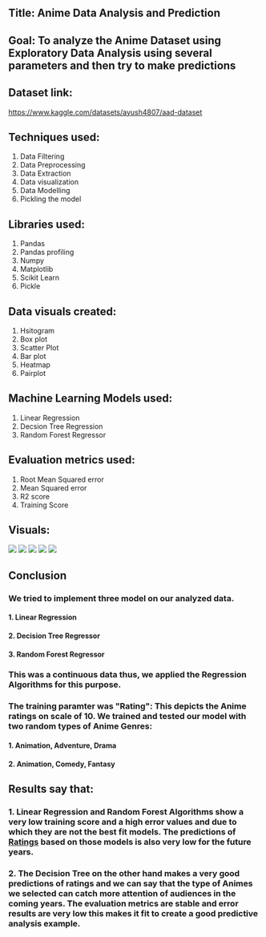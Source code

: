 ## Title: Anime Data Analysis and Prediction

## Goal: To analyze the Anime Dataset using Exploratory Data Analysis using several parameters and then try to make predictions

## Dataset link:
https://www.kaggle.com/datasets/ayush4807/aad-dataset

## Techniques used: 
1. Data Filtering
2. Data Preprocessing
3. Data Extraction
4. Data visualization
5. Data Modelling
6. Pickling the model

## Libraries used:
1. Pandas
2. Pandas profiling
3. Numpy 
4. Matplotlib
5. Scikit Learn
6. Pickle

## Data visuals created:
1. Hsitogram
2. Box plot
3. Scatter Plot
4. Bar plot
5. Heatmap
6. Pairplot

## Machine Learning Models used:
1. Linear Regression
2. Decsion Tree Regression
3. Random Forest Regressor

## Evaluation metrics used:
1. Root Mean Squared error
2. Mean Squared error
3. R2 score
4. Training Score

## Visuals:
<img src = "https://github.com/PiyushBL45t/ML-Crate/blob/main/Anime%20Data%20Analysis%20and%20Prediction/Images/Screenshot%20(46).png"/>
<img src = "https://github.com/PiyushBL45t/ML-Crate/blob/main/Anime%20Data%20Analysis%20and%20Prediction/Images/Screenshot%20(47).png"/>
<img src = "https://github.com/PiyushBL45t/ML-Crate/blob/main/Anime%20Data%20Analysis%20and%20Prediction/Images/Screenshot%20(48).png"/>
<img src = "https://github.com/PiyushBL45t/ML-Crate/blob/main/Anime%20Data%20Analysis%20and%20Prediction/Images/Screenshot%20(50).png"/>
<img src = "https://github.com/PiyushBL45t/ML-Crate/blob/main/Anime%20Data%20Analysis%20and%20Prediction/Images/Screenshot%20(51).png"/>

## Conclusion
### We tried to implement three model on our analyzed data. 
#### 1. Linear Regression
#### 2. Decision Tree Regressor
#### 3. Random Forest Regressor

### This was a continuous data thus, we applied the Regression Algorithms for this purpose.
### The training paramter was "Rating": This depicts the Anime ratings on scale of 10. We trained and tested our model with two random types of Anime Genres: 
#### 1. Animation, Adventure, Drama
#### 2. Animation, Comedy, Fantasy
## Results say that:
### 1. Linear Regression and Random Forest Algorithms show a very low training score and a high error values and due to which they are not the best fit models. The predictions of <u>Ratings</u> based on those models is also very low for the future years.
### 2. The Decision Tree on the other hand makes a very good predictions of ratings and we can say that the type of Animes we selected can catch more attention of audiences in the coming years. The evaluation metrics are stable and error results are very low this makes it fit to create a good predictive analysis example.
